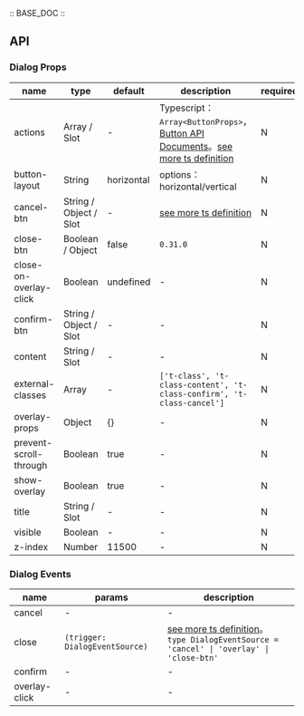 :: BASE_DOC ::

## API

### Dialog Props

 name                   | type                   | default    | description                                                                                                                                                                       | required 
------------------------|------------------------|------------|-----------------------------------------------------------------------------------------------------------------------------------------------------------------------------------|----------
 actions                | Array / Slot           | -          | Typescript：`Array<ButtonProps>`，[Button API Documents](./button?tab=api)。[see more ts definition](https://github.com/Tencent/tdesign-miniprogram/tree/develop/src/dialog/type.ts) | N        
 button-layout          | String                 | horizontal | options：horizontal/vertical                                                                                                                                                       | N        
 cancel-btn             | String / Object / Slot | -          | [see more ts definition](https://github.com/Tencent/tdesign-miniprogram/tree/develop/src/dialog/type.ts)                                                                          | N        
 close-btn              | Boolean / Object       | false      | `0.31.0`                                                                                                                                                                          | N        
 close-on-overlay-click | Boolean                | undefined  | \-                                                                                                                                                                                | N        
 confirm-btn            | String / Object / Slot | -          | \-                                                                                                                                                                                | N        
 content                | String / Slot          | -          | \-                                                                                                                                                                                | N        
 external-classes       | Array                  | -          | `['t-class', 't-class-content', 't-class-confirm', 't-class-cancel']`                                                                                                             | N        
 overlay-props          | Object                 | {}         | \-                                                                                                                                                                                | N        
 prevent-scroll-through | Boolean                | true       | \-                                                                                                                                                                                | N        
 show-overlay           | Boolean                | true       | \-                                                                                                                                                                                | N        
 title                  | String / Slot          | -          | \-                                                                                                                                                                                | N        
 visible                | Boolean                | -          | \-                                                                                                                                                                                | N        
 z-index                | Number                 | 11500      | \-                                                                                                                                                                                | N        

### Dialog Events

 name          | params                         | description                                                                                                                                                                        
---------------|--------------------------------|------------------------------------------------------------------------------------------------------------------------------------------------------------------------------------
 cancel        | -                              | \-                                                                                                                                                                                 
 close         | `(trigger: DialogEventSource)` | [see more ts definition](https://github.com/Tencent/tdesign-miniprogram/tree/develop/src/dialog/type.ts)。<br/>`type DialogEventSource = 'cancel' \| 'overlay' \| 'close-btn'`<br/> 
 confirm       | -                              | \-                                                                                                                                                                                 
 overlay-click | -                              | \-                                                                                                                                                                                 
